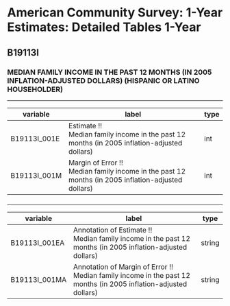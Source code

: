 # American Community Survey: 1-Year Estimates: Detailed Tables 1-Year

## B19113I

### MEDIAN FAMILY INCOME IN THE PAST 12 MONTHS (IN 2005 INFLATION-ADJUSTED DOLLARS) (HISPANIC OR LATINO HOUSEHOLDER)

___

| variable | label | type |
| ----- | ----- | ----- |
| B19113I_001E | Estimate !!<br>Median family income in the past 12 months (in 2005 inflation-adjusted dollars) | int |
| B19113I_001M | Margin of Error !!<br>Median family income in the past 12 months (in 2005 inflation-adjusted dollars) | int |
### 

___

| variable | label | type |
| ----- | ----- | ----- |
| B19113I_001EA | Annotation of Estimate !!<br>Median family income in the past 12 months (in 2005 inflation-adjusted dollars) | string |
| B19113I_001MA | Annotation of Margin of Error !!<br>Median family income in the past 12 months (in 2005 inflation-adjusted dollars) | string |

